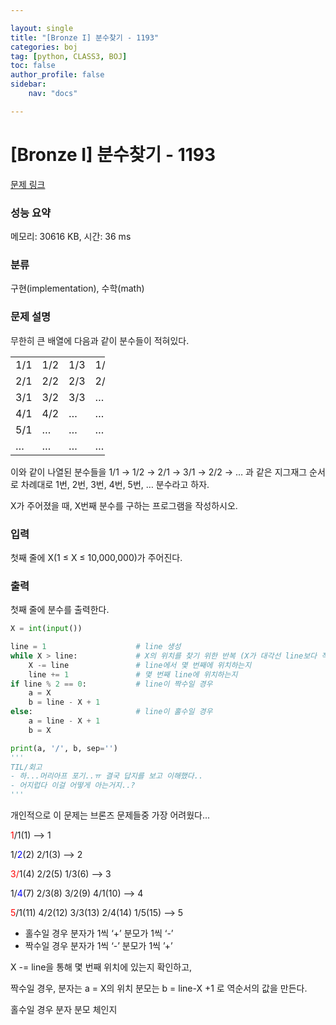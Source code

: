 ```yaml
---

layout: single
title: "[Bronze I] 분수찾기 - 1193"
categories: boj
tag: [python, CLASS3, BOJ]
toc: false
author_profile: false
sidebar:
    nav: "docs"

---
```


# [Bronze I] 분수찾기 - 1193 

[문제 링크](https://www.acmicpc.net/problem/1193) 

### 성능 요약

메모리: 30616 KB, 시간: 36 ms

### 분류

구현(implementation), 수학(math)

### 문제 설명

<p>무한히 큰 배열에 다음과 같이 분수들이 적혀있다.</p>

<table class="table table-bordered" style="width:30%">
	<tbody>
		<tr>
			<td style="width:5%">1/1</td>
			<td style="width:5%">1/2</td>
			<td style="width:5%">1/3</td>
			<td style="width:5%">1/4</td>
			<td style="width:5%">1/5</td>
			<td style="width:5%">…</td>
		</tr>
		<tr>
			<td>2/1</td>
			<td>2/2</td>
			<td>2/3</td>
			<td>2/4</td>
			<td>…</td>
			<td>…</td>
		</tr>
		<tr>
			<td>3/1</td>
			<td>3/2</td>
			<td>3/3</td>
			<td>…</td>
			<td>…</td>
			<td>…</td>
		</tr>
		<tr>
			<td>4/1</td>
			<td>4/2</td>
			<td>…</td>
			<td>…</td>
			<td>…</td>
			<td>…</td>
		</tr>
		<tr>
			<td>5/1</td>
			<td>…</td>
			<td>…</td>
			<td>…</td>
			<td>…</td>
			<td>…</td>
		</tr>
		<tr>
			<td>…</td>
			<td>…</td>
			<td>…</td>
			<td>…</td>
			<td>…</td>
			<td>…</td>
		</tr>
	</tbody>
</table>

<p>이와 같이 나열된 분수들을 1/1 → 1/2 → 2/1 → 3/1 → 2/2 → … 과 같은 지그재그 순서로 차례대로 1번, 2번, 3번, 4번, 5번, … 분수라고 하자.</p>

<p>X가 주어졌을 때, X번째 분수를 구하는 프로그램을 작성하시오.</p>

### 입력 

 <p>첫째 줄에 X(1 ≤ X ≤ 10,000,000)가 주어진다.</p>

### 출력 

 <p>첫째 줄에 분수를 출력한다.</p>

```python
X = int(input())

line = 1                    # line 생성
while X > line:             # X의 위치를 찾기 위한 반복 (X가 대각선 line보다 작아지면 중단)
    X -= line               # line에서 몇 번째에 위치하는지
    line += 1               # 몇 번째 line에 위치하는지
if line % 2 == 0:           # line이 짝수일 경우
    a = X
    b = line - X + 1
else:                       # line이 홀수일 경우
    a = line - X + 1
    b = X

print(a, '/', b, sep='')
'''
TIL/회고
- 하...머리아프 포기..ㅠ 결국 답지를 보고 이해했다..
- 어지럽다 이걸 어떻게 아는거지..?
'''
```

개인적으로 이 문제는 브론즈 문제들중 가장 어려웠다...

<span style="color:RED">1</span>/1(1)  —> 1

1/<span style="color:BLUE">2</span>(2)  2/1(3)  —> 2

<span style="color:RED">3/</span>1(4)  2/2(5)  1/3(6)  —> 3

1/<span style="color:BLUE">4</span>(7)  2/3(8)  3/2(9)  4/1(10)  —> 4

<span style="color:RED">5</span>/1(11)  4/2(12)  3/3(13)  2/4(14)  1/5(15)  —> 5

- 홀수일 경우 분자가 1씩 ‘+’ 분모가 1씩 ‘-’
- 짝수일 경우 분자가 1씩 ‘-’ 분모가 1씩 ’+’

                                                                                                               

X -= line을 통해 몇 번째 위치에 있는지 확인하고,

짝수일 경우, 분자는 a = X의 위치 분모는 b = line-X +1 로 역순서의 값을 만든다.

홀수일 경우 분자 분모 체인지